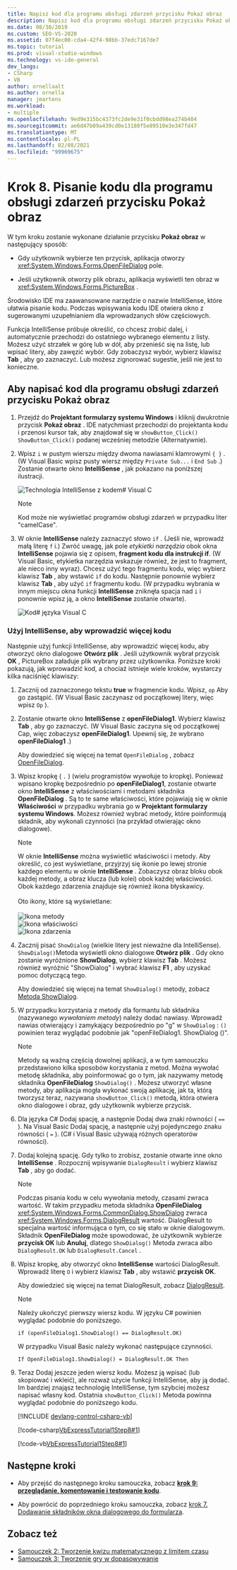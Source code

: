 ```yaml
---
title: Napisz kod dla programu obsługi zdarzeń przycisku Pokaż obraz
description: Napisz kod dla programu obsługi zdarzeń przycisku Pokaż obraz w samouczku Tworzenie obrazu przeglądarki.
ms.date: 08/30/2019
ms.custom: SEO-VS-2020
ms.assetid: 07f4ec00-cda4-42f4-98bb-37edc7167de7
ms.topic: tutorial
ms.prod: visual-studio-windows
ms.technology: vs-ide-general
dev_langs:
- CSharp
- VB
author: ornellaalt
ms.author: ornella
manager: jmartens
ms.workload:
- multiple
ms.openlocfilehash: 9ed9e315bc4373fc2de9e31f0cbdd98ea274b404
ms.sourcegitcommit: ae6d47b09a439cd0e13180f5e89510e3e347fd47
ms.translationtype: MT
ms.contentlocale: pl-PL
ms.lasthandoff: 02/08/2021
ms.locfileid: "99969675"
---
```

# <a name="step-8-write-code-for-the-show-a-picture-button-event-handler"></a>Krok 8. Pisanie kodu dla programu obsługi zdarzeń przycisku Pokaż obraz

W tym kroku zostanie wykonane działanie przycisku **Pokaż obraz** w następujący sposób:

- Gdy użytkownik wybierze ten przycisk, aplikacja otworzy <xref:System.Windows.Forms.OpenFileDialog> pole.

- Jeśli użytkownik otworzy plik obrazu, aplikacja wyświetli ten obraz w <xref:System.Windows.Forms.PictureBox> .

Środowisko IDE ma zaawansowane narzędzie o nazwie IntelliSense, które ułatwia pisanie kodu. Podczas wpisywania kodu IDE otwiera okno z sugerowanymi uzupełnianiem dla wprowadzanych słów częściowych.

Funkcja IntelliSense próbuje określić, co chcesz zrobić dalej, i automatycznie przechodzi do ostatniego wybranego elementu z listy. Możesz użyć strzałek w górę lub w dół, aby przenieść się na listę, lub wpisać litery, aby zawęzić wybór. Gdy zobaczysz wybór, wybierz klawisz **Tab** , aby go zaznaczyć. Lub możesz zignorować sugestie, jeśli nie jest to konieczne.

## <a name="to-write-code-for-the-show-a-picture-button-event-handler"></a>Aby napisać kod dla programu obsługi zdarzeń przycisku Pokaż obraz

1. Przejdź do **Projektant formularzy systemu Windows** i kliknij dwukrotnie przycisk **Pokaż obraz** . IDE natychmiast przechodzi do projektanta kodu i przenosi kursor tak, aby znajdował się w `showButton_Click()` `ShowButton_Click()` podanej wcześniej metodzie (Alternatywnie).

1. Wpisz `i` w pustym wierszu między dwoma nawiasami klamrowymi `{ }` . (W Visual Basic wpisz pusty wiersz między `Private Sub...` i `End Sub` .) Zostanie otwarte okno **IntelliSense** , jak pokazano na poniższej ilustracji.

    ![Technologia IntelliSense z kodem&#35; Visual C](../ide/media/express_ifintellisense.png)

    > [!NOTE]
    > Kod może nie wyświetlać programów obsługi zdarzeń w przypadku liter "camelCase".

1. W oknie **IntelliSense** należy zaznaczyć słowo `if` . (Jeśli nie, wprowadź małą literę `f` i.) Zwróć uwagę, jak pole *etykietki narzędzia* obok okna **IntelliSense** pojawia się z opisem, **fragment kodu dla instrukcji if**. (W Visual Basic, etykietka narzędzia wskazuje również, że jest to fragment, ale nieco inny wyraz). Chcesz użyć tego fragmentu kodu, więc wybierz klawisz **Tab** , aby wstawić `if` do kodu. Następnie ponownie wybierz klawisz **Tab** , aby użyć `if` fragmentu kodu. (W przypadku wybrania w innym miejscu okna funkcji **IntelliSense** zniknęła spacja nad `i` i ponownie wpisz ją, a okno **IntelliSense** zostanie otwarte).

    ![Kod&#35; języka Visual C](../ide/media/express_highlighttrue.png)

### <a name="use-intellisense-to-enter-more-code"></a>Użyj IntelliSense, aby wprowadzić więcej kodu

Następnie użyj funkcji IntelliSense, aby wprowadzić więcej kodu, aby otworzyć okno dialogowe **Otwórz plik** . Jeśli użytkownik wybrał przycisk **OK** , PictureBox załaduje plik wybrany przez użytkownika. Poniższe kroki pokazują, jak wprowadzić kod, a chociaż istnieje wiele kroków, wystarczy kilka naciśnięć klawiszy:

 1. Zacznij od zaznaczonego tekstu **true** w fragmencie kodu. Wpisz, `op` Aby go zastąpić. (W Visual Basic zaczynasz od początkowej litery, więc wpisz `Op` ).

 1. Zostanie otwarte okno **IntelliSense** z **openFileDialog1**. Wybierz klawisz **Tab** , aby go zaznaczyć. (W Visual Basic zaczyna się od początkowej Cap, więc zobaczysz **openFileDialog1**. Upewnij się, że wybrano **openFileDialog1** .)

     Aby dowiedzieć się więcej na temat `OpenFileDialog` , zobacz [OpenFileDialog](<xref:System.Windows.Forms.OpenFileDialog>).

 1. Wpisz kropkę ( `.` ) (wielu programistów wywołuje to kropkę). Ponieważ wpisano kropkę bezpośrednio po **openFileDialog1**, zostanie otwarte okno **IntelliSense** z właściwościami i metodami składnika **OpenFileDialog** . Są to te same właściwości, które pojawiają się w oknie **Właściwości** w przypadku wybrania go w **Projektant formularzy systemu Windows**. Możesz również wybrać metody, które poinformują składnik, aby wykonali czynności (na przykład otwierając okno dialogowe).

    > [!NOTE]
    > W oknie **IntelliSense** można wyświetlić właściwości i metody. Aby określić, co jest wyświetlane, przyjrzyj się ikonie po lewej stronie każdego elementu w oknie **IntelliSense** . Zobaczysz obraz bloku obok każdej metody, a obraz klucza (lub kolei) obok każdej właściwości. Obok każdego zdarzenia znajduje się również ikona błyskawicy. <br><br>Oto ikony, które są wyświetlane:<br><br>![Ikona metody](../ide/media/express_iconmethod.png)<br>![Ikona właściwości](../ide/media/express_iconproperty.png)<br>![Ikona zdarzenia](../ide/media/express_iconevent.png)

 1. Zacznij pisać `ShowDialog` (wielkie litery jest nieważne dla IntelliSense). `ShowDialog()`Metoda wyświetli okno dialogowe **Otwórz plik** . Gdy okno zostanie wyróżnione **ShowDialog**, wybierz klawisz **Tab** . Możesz również wyróżnić "ShowDialog" i wybrać klawisz **F1** , aby uzyskać pomoc dotyczącą tego.

    Aby dowiedzieć się więcej na temat `ShowDialog()` metody, zobacz [Metoda ShowDialog](<xref:System.Windows.Forms.Form.ShowDialog%2A>).

 1. W przypadku korzystania z metody dla formantu lub składnika (nazywanego *wywołaniem metody*) należy dodać nawiasy. Wprowadź nawias otwierający i zamykający bezpośrednio po "g" w `ShowDialog` : `()` powinien teraz wyglądać podobnie jak "openFileDialog1. ShowDialog ()".

    > [!NOTE]
    > Metody są ważną częścią dowolnej aplikacji, a w tym samouczku przedstawiono kilka sposobów korzystania z metod. Można wywołać metodę składnika, aby poinformować go o tym, jak nazywamy metodę składnika **OpenFileDialog** `ShowDialog()` . Możesz utworzyć własne metody, aby aplikacja mogła wykonać swoją aplikację, jak ta, którą tworzysz teraz, nazywana `showButton_Click()` metodą, która otwiera okno dialogowe i obraz, gdy użytkownik wybierze przycisk.

 1. Dla języka C# Dodaj spację, a następnie Dodaj dwa znaki równości ( `==` ). Na Visual Basic Dodaj spację, a następnie użyj pojedynczego znaku równości ( `=` ). (C# i Visual Basic używają różnych operatorów równości).

 1. Dodaj kolejną spację. Gdy tylko to zrobisz, zostanie otwarte inne okno **IntelliSense** . Rozpocznij wpisywanie `DialogResult` i wybierz klawisz **Tab** , aby go dodać.

    > [!NOTE]
    > Podczas pisania kodu w celu wywołania metody, czasami zwraca wartość. W takim przypadku metoda składnika **OpenFileDialog** <xref:System.Windows.Forms.CommonDialog.ShowDialog> zwraca <xref:System.Windows.Forms.DialogResult> wartość. DialogResult to specjalna wartość informująca o tym, co się stało w oknie dialogowym. Składnik **OpenFileDialog** może spowodować, że użytkownik wybierze **przycisk OK** lub **Anuluj**, dlatego `ShowDialog()` Metoda zwraca albo `DialogResult.OK` lub `DialogResult.Cancel` .

 1. Wpisz kropkę, aby otworzyć okno **IntelliSense** wartości DialogResult. Wprowadź literę `O` i wybierz klawisz **Tab** , aby wstawić **przycisk OK**.

    Aby dowiedzieć się więcej na temat DialogResult, zobacz [DialogResult](<xref:System.Windows.Forms.DialogResult>).

    > [!NOTE]
    > Należy ukończyć pierwszy wiersz kodu. W języku C# powinien wyglądać podobnie do poniższego.
    >
    >  `if (openFileDialog1.ShowDialog() == DialogResult.OK)`
    >
    >  W przypadku Visual Basic należy wykonać następujące czynności.
    >
    >  `If OpenFileDialog1.ShowDialog() = DialogResult.OK Then`

 1. Teraz Dodaj jeszcze jeden wiersz kodu. Możesz ją wpisać (lub skopiować i wkleić), ale rozważ użycie funkcji IntelliSense, aby ją dodać. Im bardziej znająsz technologię IntelliSense, tym szybciej możesz napisać własny kod. Ostatnia `showButton_Click()` Metoda powinna wyglądać podobnie do poniższego kodu.

    [!INCLUDE [devlang-control-csharp-vb](./includes/devlang-control-csharp-vb.md)]

    [!code-csharp[VbExpressTutorial1Step8#1](../ide/codesnippet/CSharp/step-8-write-code-for-the-show-a-picture-button-event-handler_1.cs)]

    [!code-vb[VbExpressTutorial1Step8#1](../ide/codesnippet/VisualBasic/step-8-write-code-for-the-show-a-picture-button-event-handler_1.vb)]

## <a name="next-steps"></a>Następne kroki

* Aby przejść do następnego kroku samouczka, zobacz **[krok 9: przeglądanie, komentowanie i testowanie kodu](../ide/step-9-review-comment-and-test-your-code.md)**.

* Aby powrócić do poprzedniego kroku samouczka, zobacz [krok 7. Dodawanie składników okna dialogowego do formularza](../ide/step-7-add-dialog-components-to-your-form.md).

## <a name="see-also"></a>Zobacz też

* [Samouczek 2: Tworzenie kwizu matematycznego z limitem czasu](tutorial-2-create-a-timed-math-quiz.md)
* [Samouczek 3: Tworzenie gry w dopasowywanie](tutorial-3-create-a-matching-game.md)
